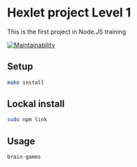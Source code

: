 # Hexlet project Level 1

This is the first project in Node.JS training

[![Maintainability](https://api.codeclimate.com/v1/badges/a99a88d28ad37a79dbf6/maintainability)](https://codeclimate.com/github/codeclimate/codeclimate/maintainability)

## Setup

```sh
make install
```

## Lockal install

```sh
sudo npm link
```

## Usage

```sh
brain-games
```

